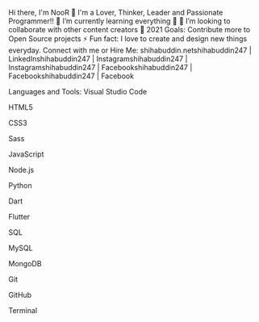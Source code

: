 
Hi there, I'm NooR 👋
I'm a Lover, Thinker, Leader and Passionate Programmer!!
🌱 I’m currently learning everything 🤣
👯 I’m looking to collaborate with other content creators
🥅 2021 Goals: Contribute more to Open Source projects
⚡ Fun fact: I love to create and design new things everyday.
Connect with me or Hire Me:
shihabuddin.netshihabuddin247 | LinkedInshihabuddin247 | Instagramshihabuddin247 | Instagramshihabuddin247 | Facebookshihabuddin247 | Facebookshihabuddin247 | Facebook


Languages and Tools:
Visual Studio Code

HTML5

CSS3

Sass

JavaScript

Node.js

Python

Dart

Flutter

SQL

MySQL

MongoDB

Git

GitHub

Terminal

